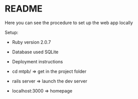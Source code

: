 # README

Here you can see the procedure to set up the web app locally

Setup:

* Ruby version 2.0.7

* Database used SQLite

* Deployment instructions
* cd mtpb/ => get in the project folder
* rails server => launch the dev server
* localhost:3000 => homepage
